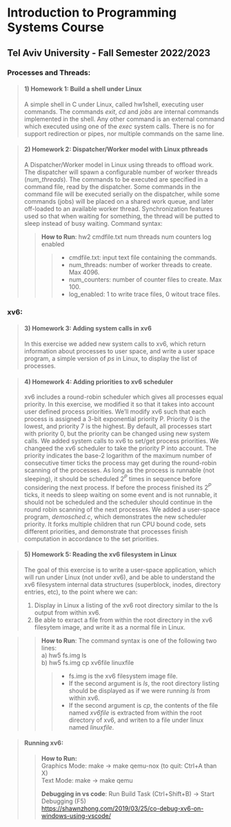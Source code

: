 # Introduction to Programming Systems Course 
## Tel Aviv University - Fall Semester 2022/2023

### Processes and Threads:
> #### 1) Homework 1: Build a shell under Linux
> A simple shell in C under Linux, called hw1shell, executing user commands. The
commands *exit*, *cd* and *jobs* are internal commands implemented in the shell. Any
other command is an external command which executed using one of the *exec* system calls.
There is no for support redirection or pipes, nor multiple commands on the same line.

> #### 2) Homework 2: Dispatcher/Worker model with Linux pthreads
> A Dispatcher/Worker model in Linux using threads to offload work. 
> The dispatcher will spawn a configurable number of worker threads (*num_threads*).
> The commands to be executed are specified in a command file, read by the dispatcher.
> Some commands in the command file will be executed serially on the dispatcher, while some commands (jobs) will be placed on a shared work queue, and later off-loaded to an available worker thread.
> Synchronization features used so that when waiting for something, the thread will be putted to sleep instead of busy waiting.
Command syntax:
> > **How to Run**: hw2 cmdfile.txt num threads num counters log enabled
> > > - cmdfile.txt: input text file containing the commands.
> > > - num_threads: number of worker threads to create. Max 4096.
> > > - num_counters: number of counter files to create. Max 100.
> > > - log_enabled: 1 to write trace files, 0 witout trace files.

### xv6:
> #### 3) Homework 3: Adding system calls in xv6 
> In this exercise we added new system calls to xv6, which return information about processes to user space, and write a user space program, a simple version of *ps* in Linux, to display the list of processes.

> #### 4) Homework 4: Adding priorities to xv6 scheduler
> xv6 includes a round-robin scheduler which gives all processes equal priority. In this exercise,
we modified it so that it takes into account user defined process priorities.
We’ll modify xv6 such that each process is assigned a 3-bit exponential priority P. Priority 0 is
the lowest, and priority 7 is the highest.
By default, all processes start with priority 0, but the priority can be changed using new system
calls. We added system calls to xv6 to set/get process priorities. 
> We changeed the xv6 scheduler to take the priority P into account. The priority indicates the base-2
logarithm of the maximum number of consecutive timer ticks the process may get during the round-robin scanning of the processes. As long as the process is runnable (not sleeping), it should be scheduled $2^P$ times in sequence before considering the next process. If before the process finished its
$2^P$ ticks, it needs to sleep waiting on some event and is not runnable, it should not be scheduled and
the scheduler should continue in the round robin scanning of the next processes.
We added a user-space program, *demosched.c*, which demonstrates the new scheduler priority.
It forks multiple children that run CPU bound code, sets different priorities, and demonstrate that processes finish computation in accordance to the set priorities.

> #### 5) Homework 5: Reading the xv6 filesystem in Linux  
> The goal of this exercise is to write a user-space application, which will run under Linux (not
under xv6), and be able to understand the xv6 filesystem internal data structures (superblock, inodes,
directory entries, etc), to the point where we can:
> 1. Display in Linux a listing of the xv6 root directory similar to the ls output from within xv6.
> 2. Be able to exract a file from within the root directory in the xv6 filesytem image, and write it as
a normal file in Linux.


> > **How to Run**: The command syntax is one of the following two lines:  
> > a) hw5 fs.img ls  
> > b) hw5 fs.img cp xv6file linuxfile  
> > > - fs.img is the xv6 filesystem image file.
> > > - If the second argument is *ls*, the root directory listing should be displayed as if we were running *ls* from within xv6.
> > > - If the second argument is *cp*, the contents of the file named *xv6file* is extracted from within the root directory of xv6, and writen to a file under linux named *linuxfile*.



> #### Running xv6:
> > **How to Run:**  
> >  Graphics Mode:  make -> make qemu-nox (to quit: Ctrl+A than X)  
> > Text Mode: make -> make qemu  
> >
> > **Debugging in vs code**: Run Build Task (Ctrl+Shift+B) -> Start Debugging (F5)  
> >  https://shawnzhong.com/2019/03/25/co-debug-xv6-on-windows-using-vscode/
